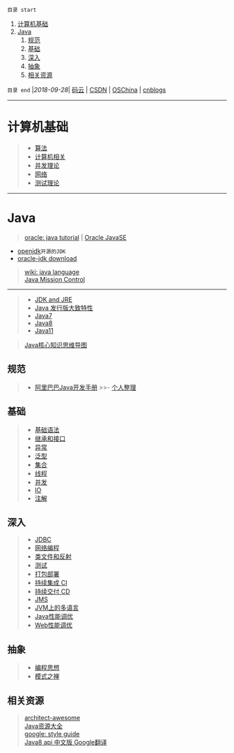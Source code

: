 `目录 start`
 
1. [计算机基础](#计算机基础)
1. [Java](#java)
    1. [规范](#规范)
    1. [基础](#基础)
    1. [深入](#深入)
    1. [抽象](#抽象)
    1. [相关资源](#相关资源)

`目录 end` |_2018-09-28_| [码云](https://gitee.com/gin9) | [CSDN](http://blog.csdn.net/kcp606) | [OSChina](https://my.oschina.net/kcp1104) | [cnblogs](http://www.cnblogs.com/kuangcp)
****************************************
# 计算机基础

>- [算法](/Skills/CS/Arithmetic.md)  
>- [计算机相关](/Skills/CS/Computer.md)  
>- [并发理论](/Skills/CS/Concurrent.md)  
>- [网络](/Skills/CS/Network.md)  
>- [测试理论](/Skills/CS/TestTheory.md)  

*************************************
# Java
> [oracle: java tutorial](https://docs.oracle.com/javase/tutorial/java/) | [Oracle JavaSE](http://www.oracle.com/technetwork/java/javase/overview/index.html)

- [openjdk](http://openjdk.java.net/)`开源的JDK`
- [oracle-jdk download](http://www.oracle.com/technetwork/java/javase/downloads/index.html)  

> [wiki: java language](https://en.wikipedia.org/wiki/Java_%28programming_language%29)  
> [Java Mission Control](https://www.oracle.com/technetwork/java/javaseproducts/mission-control/java-mission-control-1998576.html)

********************

>- [JDK and JRE](/Java/AdvancedLearning/JDKAndJRE.md)
>- [Java 发行版大致特性](/Java/AdvancedLearning/JavaReleaseVersion.md)  
>- [Java7](/Java/AdvancedLearning/Java7.md)
>- [Java8](/Java/AdvancedLearning/Java8.md)
>- [Java11](/Java/AdvancedLearning/Java11.md)

> [Java核心知识思维导图](https://gitee.com/gin9/MindMap)

## 规范
>- [阿里巴巴Java开发手册](https://github.com/alibaba/p3c)
    >>- [个人整理](/Java/AlibabaJavaStandard.md)

## 基础
>- [基础语法](/Java/AdvancedLearning/GrammarAndType.md)  
>- [继承和接口](/Java/AdvancedLearning/ExtendsAndInterface.md)  
>- [异常](/Java/AdvancedLearning/Exception.md)  
>- [泛型](/Java/AdvancedLearning/Generics.md)  
>- [集合](/Java/AdvancedLearning/Collection.md)  
>- [线程](/Java/AdvancedLearning/Thread.md)  
>- [并发](/Java/AdvancedLearning/Concurrents.md)  
>- [IO](/Java/AdvancedLearning/IO.md)  
>- [注解](/Java/AdvancedLearning/Annotation.md)  

## 深入
>- [JDBC](/Java/AdvancedLearning/JDBC.md)  
>- [网络编程](/Java/AdvancedLearning/Socket.md)  
>- [类文件和反射](/Java/AdvancedLearning/ClassFile.md)  
>- [测试](/Java/AdvancedLearning/JavaTest.md)  
>- [打包部署](/Java/AdvancedLearning/Deploy.md)  
>- [持续集成 CI](/Skills/DevOps/ContinuousIntegration.md)  
>- [持续交付 CD](/Skills/DevOps/ContinuousDelivery.md)  
>- [JMS](/Java/AdvancedLearning/JMS.md)  
>- [JVM上的多语言](/Java/AdvancedLearning/MultipleLanguage.md)   
>- [Java性能调优](/Java/AdvancedLearning/JavaPerformance.md)  
>- [Web性能调优](/Java/AdvancedLearning/WebPerformance.md)  

## 抽象
>- [编程思想](/Java/AdvancedLearning/ProgramThinking.md)  
>- [模式之禅](/Java/ZenOfPattern.md)

## 相关资源
> [architect-awesome](https://github.com/xingshaocheng/architect-awesome)  
> [Java资源大全](http://www.codeceo.com/article/java-resource-collection.html)  
> [google: style guide](https://google.github.io/styleguide/javaguide.html)  
> [Java8 api 中文版 Google翻译](https://blog.fondme.cn/posts/21004/)  
